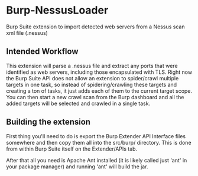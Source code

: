 # Burp-NessusLoader
Burp Suite extension to import detected web servers from a Nessus scan xml file (.nessus)

Intended Workflow
-----------------
This extension will parse a .nessus file and extract any ports that were identified as web servers, including those encapsulated with TLS. Right now the Burp Suite API does not allow an extension to spider/crawl multiple targets in one task, so instead of spidering/crawling these targets and creating a ton of tasks, it just adds each of them to the current target scope. You can then start a new crawl scan from the Burp dashboard and all the added targets will be selected and crawled in a single task.

Building the extension
---------------------
First thing you'll need to do is export the Burp Extender API Interface files somewhere and then copy them all into the src/burp/ directory. This is done from within Burp Suite itself on the Extender/APIs tab.

After that all you need is Apache Ant installed (it is likely called just 'ant' in your package manager) and running 'ant' will build the jar.
